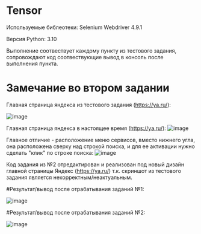 # Tensor
Используемые библеотеки: Selenium Webdriver 4.9.1 

Версия Python: 3.10

Выполнение соотвествует каждому пункту из тестового задания, сопровождают код соотвествующие вывод в консоль после выполнения пункта.
# Замечание во втором задании
Главная страница яндекса из тестового задания (https://ya.ru/):

![image](https://github.com/timahols/Tensor/assets/117768695/a4f40a7a-35c9-4f60-b598-4dedfe4415bb)

Главная страница яндекса в настоящее время (https://ya.ru/):
![image](https://github.com/timahols/Tensor/assets/117768695/0424f75c-a049-40a5-a0c0-559faca477c1)

Главное отличие - расположение меню сервисов, вместо нижнего угла, она расположена сверху над строкой поиска, и для ее активации нужно сделать "клик" по строке поиска:
![image](https://github.com/timahols/Tensor/assets/117768695/677f8708-a2cd-4899-be19-03ce306011bd)

Код задания из №2 отредактирован и реализован под новый дизайн главной страницы Яндекс (https://ya.ru/) т.к. скриншот из тестового задания является некорректным/неактуальным.

#Результат/вывод после отрабатывания заданий №1:

![image](https://github.com/timahols/Tensor/assets/117768695/a869baac-ca7d-47a7-971a-2e167f84fdcc)

#Результат/вывод после отрабатывания заданий №2:

![image](https://github.com/timahols/Tensor/assets/117768695/1f843d74-856a-465d-99f5-5973a1c1268a)
